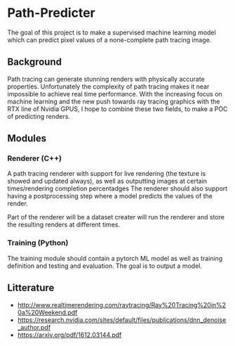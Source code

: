 # Path-Predicter

The goal of this project is to make a supervised machine learning model which can predict pixel values of a none-complete path tracing image.


## Background

Path tracing can generate stunning renders with physically accurate properties. Unfortunately the complexity of path tracing makes it near impossible to achieve real time performance. With the increasing focus on machine learning and the new push towards ray tracing graphics with the RTX line of Nvidia GPUS, I hope to combine these two fields, to make a POC of predicting renders.

## Modules

### Renderer (C++)

A path tracing renderer with support for live rendering (the texture is showed and updated always), as well as outputting images at certain times/rendering completion percentadges
The renderer should also support having a postprocessing step where a model predicts the values of the render.

Part of the renderer will be a dataset creater will run the renderer and store the resulting renders at different times. 

### Training (Python)

The training module should contain a pytorch ML model as well as training definition and testing and evaluation. The goal is to output a model.



## Litterature

- http://www.realtimerendering.com/raytracing/Ray%20Tracing%20in%20a%20Weekend.pdf
- https://research.nvidia.com/sites/default/files/publications/dnn_denoise_author.pdf
- https://arxiv.org/pdf/1612.03144.pdf
